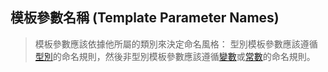 ## 模板參數名稱 (Template Parameter Names)

> 模板參數應該依據他所屬的類別來決定命名風格： 型別模板參數應該遵循[型別](./type-names.md)的命名規則，然後非型別模板參數應該遵循[變數](./variable-names.md)或[常數](./constant-names.md)的命名規則。
